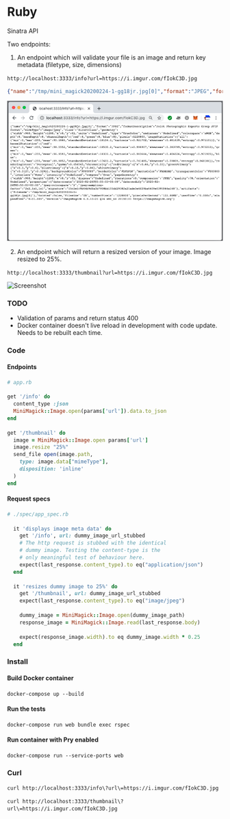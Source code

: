 # Ruby

Sinatra API

Two endpoints:

1. An endpoint which will validate your file is an image and return key metadata (filetype, size, dimensions)

```http://localhost:3333/info?url=https://i.imgur.com/fIokC3D.jpg```

```json
{"name":"/tmp/mini_magick20200224-1-gg18jr.jpg[0]","format":"JPEG","formatDescription":"Joint Photographic Experts Group JFIF format","mimeType":"image/jpeg","class":"DirectClass","geometry":{"width":960,"height":1280,"x":0,"y":0},"units":"Undefined","type":"TrueColor","endianess":"Undefined","colorspace":"sRGB","depth":8,"baseDepth":8,"channelDepth":{"red":8,"green":8,"blue":8},"pixels":1228800,"imageStatistics":{"all":{"min":0,"max":255,"mean":95.1666,"standardDeviation":18154.1,"kurtosis":-0.921702,"skewness":0.461639,"entropy":0.971101}},"channelStatistics":{"red":{"min":0,"max":255,"mean":98.5552,"standardDeviation":18530.2,"kurtosis":-0.996907,"skewness":0.383799,"entropy":0.973213},"green":{"min":0,"max":255,"mean":96.9593,"standardDeviation":18331.1,"kurtosis":-0.983644,"skewness":0.406026,"entropy":0.971905},"blue":{"min":0,"max":255,"mean":89.9852,"standardDeviation":17601.2,"kurtosis":-0.741485,"skewness":0.59809,"entropy":0.968186}},"renderingIntent":"Perceptual","gamma":0.454545,"chromaticity":{"redPrimary":{"x":0.64,"y":0.33},"greenPrimary":{"x":0.3,"y":0.6},"bluePrimary":{"x":0.15,"y":0.06},"whitePrimary":{"x":0.3127,"y":0.329}},"backgroundColor":"#FFFFFF","borderColor":"#DFDFDF","matteColor":"#BDBDBD","transparentColor":"#000000","interlace":"None","intensity":"Undefined","compose":"Over","pageGeometry":{"width":960,"height":1280,"x":0,"y":0},"dispose":"Undefined","iterations":0,"compression":"JPEG","quality":78,"orientation":"Undefined","properties":{"date:create":"2020-02-24T05:55:03+00:00","date:modify":"2020-02-24T05:55:03+00:00","jpeg:colorspace":"2","jpeg:sampling-factor":"2x2,1x1,1x1","signature":"15c2e1c9b64b9d1a3b7908bb155dd29382a21ade3e4f29ba6409e0395044a140"},"artifacts":{"filename":"/tmp/mini_magick20200224-1-gg18jr.jpg[0]"},"tainted":false,"filesize":"0B","numberPixels":"1228800","pixelsPerSecond":"122.88MB","userTime":"0.000u","elapsedTime":"0:01.009","version":"ImageMagick 6.9.10-23 Q16 x86_64 20190101 https://imagemagick.org"}
```

![Screenshot](./spec/fixtures/endpoint_info.png)

2. An endpoint which will return a resized version of your image. Image resized to 25%.

```http://localhost:3333/thumbnail?url=https://i.imgur.com/fIokC3D.jpg```

![Screenshot](./spec/fixtures/endpoint_thumbnail.png)

### TODO

* Validation of params and return status 400
* Docker container doesn't live reload in development with code update. Needs to be rebuilt each time.

### Code

#### Endpoints

```ruby 
# app.rb

get '/info' do
  content_type :json
  MiniMagick::Image.open(params['url']).data.to_json
end

get '/thumbnail' do
  image = MiniMagick::Image.open params['url']
  image.resize "25%"
  send_file open(image.path,
    type: image.data["mimeType"],
    disposition: 'inline'
  )
end
```

#### Request specs

```ruby
# ./spec/app_spec.rb

  it 'displays image meta data' do
    get '/info', url: dummy_image_url_stubbed
    # The http request is stubbed with the identical
    # dummy image. Testing the content-type is the
    # only meaningful test of behaviour here.
    expect(last_response.content_type).to eq("application/json")
  end

  it 'resizes dummy image to 25%' do
    get '/thumbnail', url: dummy_image_url_stubbed
    expect(last_response.content_type).to eq("image/jpeg")

    dummy_image = MiniMagick::Image.open(dummy_image_path)
    response_image = MiniMagick::Image.read(last_response.body)

    expect(response_image.width).to eq dummy_image.width * 0.25
  end
```

### Install

#### Build Docker container
```docker-compose up --build```

#### Run the tests
```docker-compose run web bundle exec rspec```

#### Run container with Pry enabled
```docker-compose run --service-ports web```

### Curl

```curl http://localhost:3333/info\?url\=https://i.imgur.com/fIokC3D.jpg```

```curl http://localhost:3333/thumbnail\?url\=https://i.imgur.com/fIokC3D.jpg```

